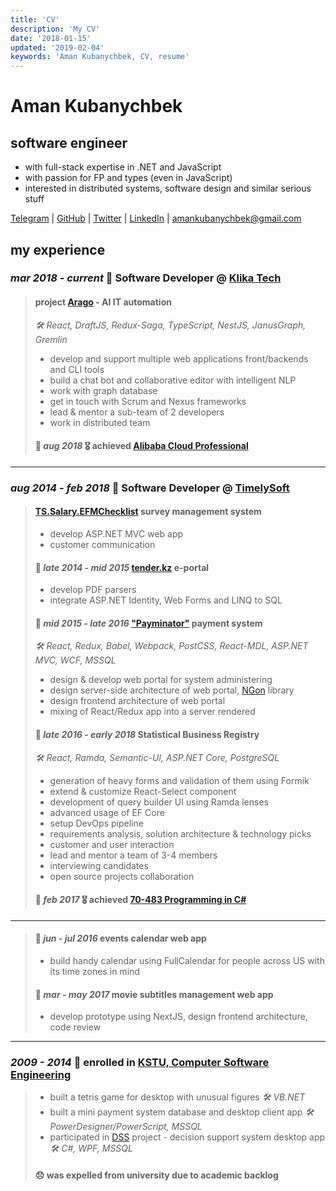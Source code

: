 ```yaml
---
title: 'CV'
description: 'My CV'
date: '2018-01-15'
updated: '2019-02-04'
keywords: 'Aman Kubanychbek, CV, resume'
---
```


# Aman Kubanychbek

## software engineer

- with full-stack expertise in .NET and JavaScript
- with passion for FP and types (even in JavaScript)
- interested in distributed systems, software design and similar serious stuff

[Telegram] | [GitHub] | [Twitter] | [LinkedIn] | amankubanychbek@gmail.com

## my experience

### _mar 2018 - current_ 🎉 Software Developer @ [Klika Tech]

> #### project [Arago] - AI IT automation
>
> _🛠 React, DraftJS, Redux-Saga, TypeScript, NestJS, JanusGraph, Gremlin_
>
> - develop and support multiple web applications front/backends and CLI tools
> - build a chat bot and collaborative editor with intelligent NLP
> - work with graph database
> - get in touch with Scrum and Nexus frameworks
> - lead & mentor a sub-team of 2 developers
> - work in distributed team
>
> #### 🎉 _aug 2018_ 🎖 achieved [Alibaba Cloud Professional]

---

### _aug 2014 - feb 2018_ 🎉 Software Developer @ [TimelySoft]

> #### [TS.Salary.EFMChecklist] survey management system
>
> - develop ASP.NET MVC web app
> - customer communication
>
> #### 📅 _late 2014 - mid 2015_ [tender.kz] e-portal
>
> - develop PDF parsers
> - integrate ASP.NET Identity, Web Forms and LINQ to SQL
>
> #### 📅 _mid 2015 - late 2016_ ["Payminator"] payment system
>
> _🛠 React, Redux, Babel, Webpack, PostCSS, React-MDL, ASP.NET MVC, WCF, MSSQL_
>
> - design & develop web portal for system administering
> - design server-side architecture of web portal, [NGon] library
> - design frontend architecture of web portal
> - mixing of React/Redux app into a server rendered
>
> #### 📅 _late 2016 - early 2018_ Statistical Business Registry
>
> _🛠 React, Ramda, Semantic-UI, ASP.NET Core, PostgreSQL_
>
> - generation of heavy forms and validation of them using Formik
> - extend & customize React-Select component
> - development of query builder UI using Ramda lenses
> - advanced usage of EF Core
> - setup DevOps pipeline
> - requirements analysis, solution architecture & technology picks
> - customer and user interaction
> - lead and mentor a team of 3-4 members
> - interviewing candidates
> - open source projects collaboration
>
> #### 🎉 _feb 2017_ 🎖 achieved [70-483 Programming in C#]

---

> #### 📅 _jun - jul 2016_ events calendar web app
>
> - build handy calendar using FullCalendar for people across US with its time zones in mind
>
> #### 📅 _mar - may 2017_ movie subtitles management web app
>
> - develop prototype using NextJS, design frontend architecture, code review

---

### _2009 - 2014_ 🎉 enrolled in [KSTU, Computer Software Engineering][university]

> - built a tetris game for desktop with unusual figures _🛠 VB.NET_
> - built a mini payment system database and desktop client app _🛠 PowerDesigner/PowerScript, MSSQL_
> - participated in [DSS] project - decision support system desktop app _🛠 C#, WPF, MSSQL_
>
> #### 😞 was expelled from university due to academic backlog

[telegram]: https://t.me/amankkg
[github]: https://github.com/amankkg
[twitter]: https://twitter.com/amankkg
[linkedin]: https://www.linkedin.com/in/amankubanychbek/
[university]: https://kstu.kg/kafedra-programmnoe-obespechenie-kompyuternyh-sistem/
[dss]: https://github.com/amankkg/DSS
[timelysoft]: http://www.timelysoft.net/
[klika tech]: http://www.klika-tech.com/
[tender.kz]: http://www.timelysoft.net/en/projects/tenderkz/
[ts.salary.efmchecklist]: http://www.timelysoft.net/en/projects/tssalary/managementofadvertisingcampaigns/
["payminator"]: http://www.timelysoft.net/ru/projects/Payminator/
[ngon]: https://github.com/amankkg/NGonAlt
[70-483 programming in c#]: https://www.youracclaim.com/badges/3c5fcbc2-5cff-4d3b-a9ac-6d23adec9f70/public_url
[arago]: https://arago.co/
[alibaba cloud professional]: https://gist.github.com/amankkg/6af5bb7f4db96969d7e1c44d16b69e9a
